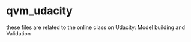 # qvm_udacity

these files are related to the online class on Udacity: Model building and
Validation
